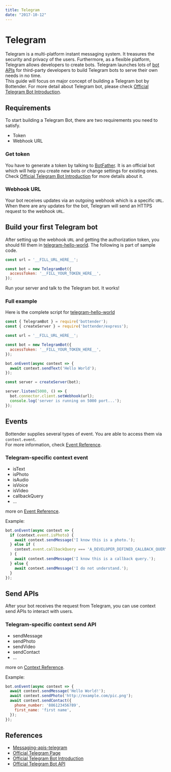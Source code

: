```yaml
---
title: Telegram
date: "2017-10-12"
---
```


# Telegram

Telegram is a multi-platform instant messaging system. It treasures the security and privacy of the users. Furthermore, as a flexible platform, Telegram allows developers to create bots. Telegram launches lots of [bot APIs](https://core.telegram.org/bots/api) for third-party developers to build Telegram bots to serve their own needs in no time.  
This guide will focus on major concept of building a Telegram bot by Bottender. For more detail about Telegram bot, please check [Official Telegram Bot Introduction](https://core.telegram.org/bots).

## Requirements

To start building a Telegram Bot, there are two requirements you need to satisfy.
- Token
- Webhook URL

### Get token

You have to generate a token by talking to [BotFather](https://telegram.me/botfather). It is an official bot which will help you create new bots or change settings for existing ones.  
Check [Official Telegram Bot Introduction](https://core.telegram.org/bots#6-botfather) for more details about it.

### Webhook URL

Your bot receives updates via an outgoing webhook which is a specific `URL`. When there are any updates for the bot, Telegram will send an HTTPS request to the webhook `URL`.

## Build your first Telegram bot

After setting up the webhook `URL` and getting the authorization token, you should fill them in [telegram-hello-world](https://github.com/Yoctol/bottender/tree/master/examples/telegram-hello-world/index.js). The following is part of sample code.

```js
const url = '__FILL_URL_HERE__';

const bot = new TelegramBot({
  accessToken: '__FILL_YOUR_TOKEN_HERE__',
});
```

Run your server and talk to the Telegram bot. It works!

### Full example

Here is the complete script for [telegram-hello-world](https://github.com/Yoctol/bottender/tree/master/examples/telegram-hello-world/index.js)

```js
const { TelegramBot } = require('bottender');
const { createServer } = require('bottender/express');

const url = '__FILL_URL_HERE__';

const bot = new TelegramBot({
  accessToken: '__FILL_YOUR_TOKEN_HERE__',
});

bot.onEvent(async context => {
  await context.sendText('Hello World');
});

const server = createServer(bot);

server.listen(5000, () => {
  bot.connector.client.setWebhook(url);
  console.log('server is running on 5000 port...');
});
```

## Events

Bottender supplies several types of event. You are able to access them via `context.event`.  
For more information, check [Event Reference](./APIReference-Event).

### Telegram-specific context event

- isText
- isPhoto
- isAudio
- isVoice
- isVideo
- callbackQuery
- ...

more on [Event Reference](./APIReference-Event).

Example:
```js
bot.onEvent(async context => {
  if (context.event.isPhoto) {
    await context.sendMessage('I know this is a photo.');
  } else if (
    context.event.callbackQuery === 'A_DEVELOPER_DEFINED_CALLBACK_QUERY'
  ) {
    await context.sendMessage('I know this is a callback query.');
  } else {
    await context.sendMessage('I do not understand.');
  }
});
```

## Send APIs

After your bot receives the request from Telegram, you can use context send APIs to interact with users.

### Telegram-specific context send API

- sendMessage
- sendPhoto
- sendVideo
- sendContact
- ...

more on [Context Reference](./APIReference-Context).

Example:
```js
bot.onEvent(async context => {
  await context.sendMessage('Hello World!');
  await context.sendPhoto('http://example.com/pic.png');
  await context.sendContact({
    phone_number: '886123456789',
    first_name: 'first name',
  });
});

```

## References

- [Messaging-apis-telegram](https://github.com/Yoctol/messaging-apis/tree/master/packages/messaging-api-telegram)
- [Official Telegram Page](https://telegram.org)
- [Official Telegram Bot Introduction](https://core.telegram.org/bots)
- [Official Telegram Bot API](https://core.telegram.org/bots/api)

